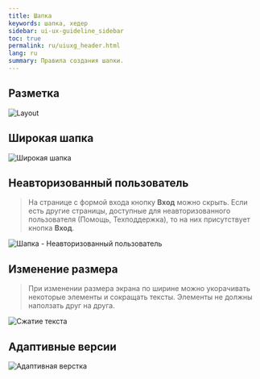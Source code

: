```yaml
---
title: Шапка
keywords: шапка, хедер
sidebar: ui-ux-guideline_sidebar
toc: true
permalink: ru/uiuxg_header.html
lang: ru
summary: Правила создания шапки.
---
```


## Разметка

![Layout](/images/pages/guides/ui-ux-guideline/uiuxg_header/1.png)

## Широкая шапка

![Широкая шапка](/images/pages/guides/ui-ux-guideline/uiuxg_header/2.png)

## Неавторизованный пользователь

>На странице с формой входа кнопку **Вход** можно скрыть. Если есть другие страницы, доступные для неавторизованного пользователя (Помощь, Техподдержка), то на них присутствует кнопка **Вход**.

![Шапка - Неавторизованный пользователь](/images/pages/guides/ui-ux-guideline/uiuxg_header/3.png)

## Изменение размера

>При изменении размера экрана по ширине можно укорачивать некоторые элементы и сокращать тексты. Элементы не должны наползать друг на друга.

![Сжатие текста](/images/pages/guides/ui-ux-guideline/uiuxg_header/4.png)

## Адаптивные версии

![Адаптивная верстка](/images/pages/guides/ui-ux-guideline/uiuxg_header/5.png)
